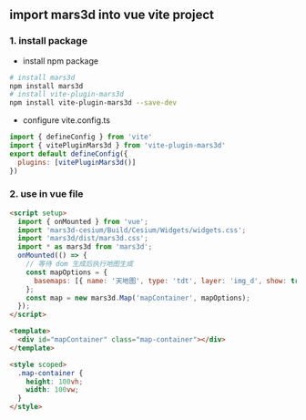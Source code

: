 ## import mars3d into vue vite project
### 1. install package
- install npm package
```sh
# install mars3d
npm install mars3d
# install vite-plugin-mars3d
npm install vite-plugin-mars3d --save-dev
```
- configure vite.config.ts
```js
import { defineConfig } from 'vite'
import { vitePluginMars3d } from 'vite-plugin-mars3d'
export default defineConfig({
  plugins: [vitePluginMars3d()]
})
```
### 2. use in vue file
```html
<script setup>
  import { onMounted } from 'vue';
  import 'mars3d-cesium/Build/Cesium/Widgets/widgets.css';
  import 'mars3d/dist/mars3d.css';
  import * as mars3d from 'mars3d';
  onMounted(() => {
    // 等待 dom 生成后执行地图生成
    const mapOptions = {
      basemaps: [{ name: '天地图', type: 'tdt', layer: 'img_d', show: true }],
    };
    const map = new mars3d.Map('mapContainer', mapOptions);
  });
</script>

<template>
  <div id="mapContainer" class="map-container"></div>
</template>

<style scoped>
  .map-container {
    height: 100vh;
    width: 100vw;
  }
</style>
```
